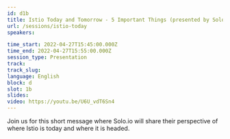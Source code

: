 ```yaml
---
id: d1b
title: Istio Today and Tomorrow - 5 Important Things (presented by Solo.io)
url: /sessions/istio-today
speakers:

time_start: 2022-04-27T15:45:00.000Z
time_end: 2022-04-27T15:55:00.000Z
session_type: Presentation
track: 
track_slug: 
language: English
block: d
slot: 1b
slides:
video: https://youtu.be/U6U_vdT6Sn4
---
```


Join us for this short message where Solo.io will share their perspective of where Istio is today and where it is headed.